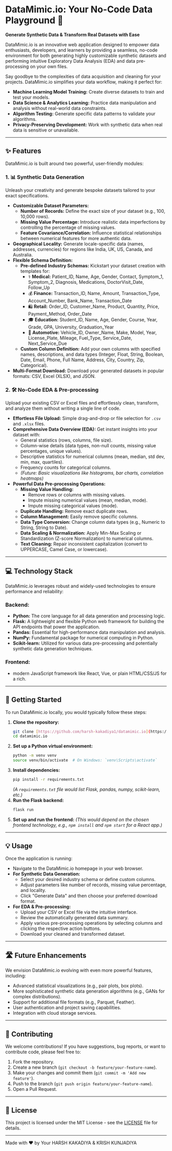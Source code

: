 # DataMimic.io: Your No-Code Data Playground 🚀

**Generate Synthetic Data & Transform Real Datasets with Ease**

DataMimic.io is an innovative web application designed to empower data enthusiasts, developers, and learners by providing a seamless, no-code environment for both generating highly customizable synthetic datasets and performing intuitive Exploratory Data Analysis (EDA) and data pre-processing on your own files.

Say goodbye to the complexities of data acquisition and cleaning for your projects. DataMimic.io simplifies your data workflow, making it perfect for:

* **Machine Learning Model Training:** Create diverse datasets to train and test your models.
* **Data Science & Analytics Learning:** Practice data manipulation and analysis without real-world data constraints.
* **Algorithm Testing:** Generate specific data patterns to validate your algorithms.
* **Privacy-Preserving Development:** Work with synthetic data when real data is sensitive or unavailable.

---

## ✨ Features

DataMimic.io is built around two powerful, user-friendly modules:

### 1. 📊 Synthetic Data Generation

Unleash your creativity and generate bespoke datasets tailored to your exact specifications.

* **Customizable Dataset Parameters:**
    * **Number of Records:** Define the exact size of your dataset (e.g., 100, 10,000 rows).
    * **Missing Value Percentage:** Introduce realistic data imperfections by controlling the percentage of missing values.
    * **Feature Covariance/Correlation:** Influence statistical relationships between numerical features for more authentic data.
* **Geographical Locality:** Generate locale-specific data (names, addresses, currencies) for regions like India, UK, US, Canada, and Australia.
* **Flexible Schema Definition:**
    * **Pre-defined Industry Schemas:** Kickstart your dataset creation with templates for:
        * ⚕️ **Medical:** Patient_ID, Name, Age, Gender, Contact, Symptom_1, Symptom_2, Diagnosis, Medications, DoctorVisit_Date, Follow_Up
        * 💰 **Finance:** Transaction_ID, Name, Amount, Transaction_Type, Account_Number, Bank_Name, Transaction_Date
        * 🛍️ **Retail:** Order_ID, Customer_Name, Product, Quantity, Price, Payment_Method, Order_Date
        * 🎓 **Education:** Student_ID, Name, Age, Gender, Course, Year, Grade, GPA, University, Graduation_Year
        * 🚗 **Automotive:** Vehicle_ID, Owner_Name, Make, Model, Year, License_Plate, Mileage, Fuel_Type, Service_Date, Next_Service_Due
    * **Custom Column Definition:** Add your own columns with specified names, descriptions, and data types (Integer, Float, String, Boolean, Date, Email, Phone, Full Name, Address, City, Country, Zip, Categorical).
* **Multi-Format Download:** Download your generated datasets in popular formats: CSV, Excel (XLSX), and JSON.

### 2. 🛠️ No-Code EDA & Pre-processing

Upload your existing CSV or Excel files and effortlessly clean, transform, and analyze them without writing a single line of code.

* **Effortless File Upload:** Simple drag-and-drop or file selection for `.csv` and `.xlsx` files.
* **Comprehensive Data Overview (EDA):** Get instant insights into your dataset with:
    * General statistics (rows, columns, file size).
    * Column-wise details (data types, non-null counts, missing value percentages, unique values).
    * Descriptive statistics for numerical columns (mean, median, std dev, min, max, quartiles).
    * Frequency counts for categorical columns.
    * *(Future: Basic visualizations like histograms, bar charts, correlation heatmaps)*
* **Powerful Data Pre-processing Operations:**
    * **Missing Value Handling:**
        * Remove rows or columns with missing values.
        * Impute missing numerical values (mean, median, mode).
        * Impute missing categorical values (mode).
    * **Duplicate Handling:** Remove exact duplicate rows.
    * **Column Management:** Easily remove specific columns.
    * **Data Type Conversion:** Change column data types (e.g., Numeric to String, String to Date).
    * **Data Scaling & Normalization:** Apply Min-Max Scaling or Standardization (Z-score Normalization) to numerical columns.
    * **Text Cleaning:** Repair inconsistent capitalization (convert to UPPERCASE, Camel Case, or lowercase).

---

## 💻 Technology Stack

DataMimic.io leverages robust and widely-used technologies to ensure performance and reliability:

### Backend:

* **Python:** The core language for all data generation and processing logic.
* **Flask:** A lightweight and flexible Python web framework for building the API endpoints that power the application.
* **Pandas:** Essential for high-performance data manipulation and analysis.
* **NumPy:** Fundamental package for numerical computing in Python.
* **Scikit-learn:** Utilized for various data pre-processing and potentially synthetic data generation techniques.

### Frontend:

* modern JavaScript framework like React, Vue, or plain HTML/CSS/JS for a rich.

---

## 🚀 Getting Started 

To run DataMimic.io locally, you would typically follow these steps:

1.  **Clone the repository:**
    ```bash
    git clone [https://github.com/harsh-kakadiya1/datamimic.io](https://github.com/harsh-kakadiya1/datamimic.io)
    cd datamimic.io
    ```
2.  **Set up a Python virtual environment:**
    ```bash
    python -m venv venv
    source venv/bin/activate  # On Windows: `venv\Scripts\activate`
    ```
3.  **Install dependencies:**
    ```bash
    pip install -r requirements.txt
    ```
    *(A `requirements.txt` file would list Flask, pandas, numpy, scikit-learn, etc.)*
4.  **Run the Flask backend:**
    ```bash
    flask run
    ```
5.  **Set up and run the frontend:** *(This would depend on the chosen frontend technology, e.g., `npm install` and `npm start` for a React app.)*

---

## 💡 Usage 

Once the application is running:

* Navigate to the DataMimic.io homepage in your web browser.
* **For Synthetic Data Generation:**
    * Select your desired industry schema or define custom columns.
    * Adjust parameters like number of records, missing value percentage, and locality.
    * Click "Generate Data" and then choose your preferred download format.
* **For EDA & Pre-processing:**
    * Upload your CSV or Excel file via the intuitive interface.
    * Review the automatically generated data summary.
    * Apply various pre-processing operations by selecting columns and clicking the respective action buttons.
    * Download your cleaned and transformed dataset.

---

## 🛣️ Future Enhancements

We envision DataMimic.io evolving with even more powerful features, including:

* Advanced statistical visualizations (e.g., pair plots, box plots).
* More sophisticated synthetic data generation algorithms (e.g., GANs for complex distributions).
* Support for additional file formats (e.g., Parquet, Feather).
* User authentication and project saving capabilities.
* Integration with cloud storage services.

---

## 🤝 Contributing

We welcome contributions! If you have suggestions, bug reports, or want to contribute code, please feel free to:

1.  Fork the repository.
2.  Create a new branch (`git checkout -b feature/your-feature-name`).
3.  Make your changes and commit them (`git commit -m 'Add new feature'`).
4.  Push to the branch (`git push origin feature/your-feature-name`).
5.  Open a Pull Request.

---

## 📄 License

This project is licensed under the MIT License - see the [LICENSE](LICENSE) file for details.

---

Made with ❤️ by Your HARSH KAKADIYA & KRISH KUNJADIYA
